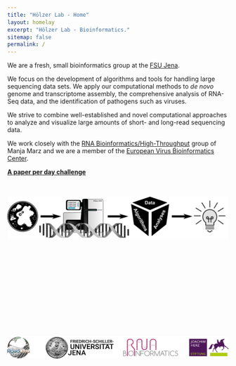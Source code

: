```yaml
---
title: "Hölzer Lab - Home"
layout: homelay
excerpt: "Hölzer Lab - Bioinformatics."
sitemap: false
permalink: /
---
```


We are a fresh, small bioinformatics group at the [FSU Jena](https://www.uni-jena.de/en/start.html?). 

We focus on the development of algorithms and tools for handling large sequencing data sets. We apply our computational methods to *de novo* genome and transcriptome assembly, the comprehensive analysis of RNA-Seq data, and the identification of pathogens such as viruses.

We strive to combine well-established and novel computational approaches to analyze and visualize large amounts of 
short- and long-read sequencing data.
<!-- in a comprehensive and handsome way to allow other researchers to understand, interpret and dilate the data.-->

We work closely with the [RNA Bioinformatics/High-Throughput](https://www.rna.uni-jena.de/) group of Manja Marz and we are a member of the [European Virus Bioinformatics Center](http://evbc.uni-jena.de/). 

[__A paper per day challenge__](https://hoelzer-lab.github.io/papers)

<br><br>
![](/images/black_box.svg)
<!--![](/images/gatc_resistance.png)-->

<br><br><br><br><br><br><br><br><br><br><br><br>
[![](/images/logos.svg)](/support)


<!--
We apply our computational methods to de novo genome assembly, cancer genomics and (most recently) infectious disease. We collaborate closely with [Nick Loman's group at the University of Birmingham](http://lab.loman.net/), [Winston Timp's lab at Johns Hopkins University](http://www.timplab.org/) and [Conrad Nieduszynski at the University of Oxford](http://www.path.ox.ac.uk/content/conrad-nieduszynski).
-->
